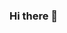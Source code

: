 ### Hi there 👋

<!--
**Srishti-1602/Srishti-1602** is a ✨ _special_ ✨ repository because its `README.md` (this file) appears on your GitHub profile.

Here are some ideas to get you started:

- 🔭 I’m currently working on a healthcare robot "Rudra"
- 🌱 I’m currently learning ...
- 👯 I’m looking to collaborate on ...
- 🤔 I’m looking for help with ...
- 💬 Ask me about: SolidWorks, Ansys, Catia, IoT, Robotics, Frontend Web Dev
- 📫 How to reach me: srishtia1613@gmail.com
- 😄 Pronouns: ...
- ⚡ Fun fact: ...
-->
